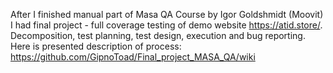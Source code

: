 After I finished manual part of Masa QA Course by Igor Goldshmidt (Moovit) 
I had final project - full coverage testing of demo website https://atid.store/.
Decomposition, test planning, test design, execution and bug reporting. 
Here is presented description of process: 
https://github.com/GipnoToad/Final_project_MASA_QA/wiki
